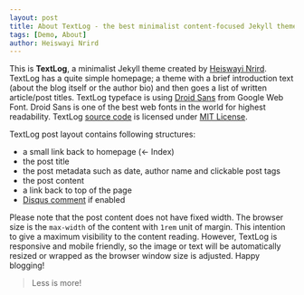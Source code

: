 ```yaml
---
layout: post
title: About TextLog - the best minimalist content-focused Jekyll theme
tags: [Demo, About]
author: Heiswayi Nrird
---
```


This is **TextLog**, a minimalist Jekyll theme created by [Heiswayi Nrird](http://heiswayi.github.io). TextLog has a quite simple homepage; a theme with a brief introduction text (about the blog itself or the author bio) and then goes a list of written article/post titles. TextLog typeface is using [Droid Sans](https://fonts.google.com/specimen/Droid+Sans) from Google Web Font. Droid Sans is one of the best web fonts in the world for highest readability. TextLog [source code](https://github.com/heiswayi/textlog) is licensed under [MIT License](http://heiswayi.github.io/mit-license).

TextLog post layout contains following structures:

- a small link back to homepage (&larr; Index)
- the post title
- the post metadata such as date, author name and clickable post tags
- the post content
- a link back to top of the page
- [Disqus comment](https://disqus.com/) if enabled

Please note that the post content does not have fixed width. The browser size is the `max-width` of the content with `1rem` unit of margin. This intention to give a maximum visibility to the content reading. However, TextLog is responsive and mobile friendly, so the image or text will be automatically resized or wrapped as the browser window size is adjusted. Happy blogging!

> Less is more!
